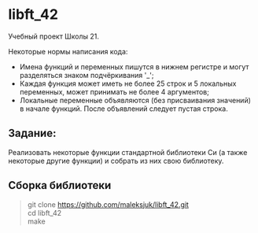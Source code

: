 # libft_42

Учебный проект Школы 21.

Некоторые нормы написания кода:
* Имена функций и переменных пишутся в нижнем регистре и могут разделяться знаком подчёркивания '_';
* Каждая функция может иметь не более 25 строк и 5 локальных переменных, может принимать не более 4 аргументов;
* Локальные переменные объявляются (без присваивания значений) в начале функций. После объявлений следует пустая строка.

<h2> Задание: </h2>

Реализовать некоторые функции стандартной библиотеки Си (а также некоторые другие функции) и собрать из них свою библиотеку.


<h2> Сборка библиотеки </h2>

>git clone https://github.com/maleksjuk/libft_42.git<br>
>cd libft_42<br>
>make
